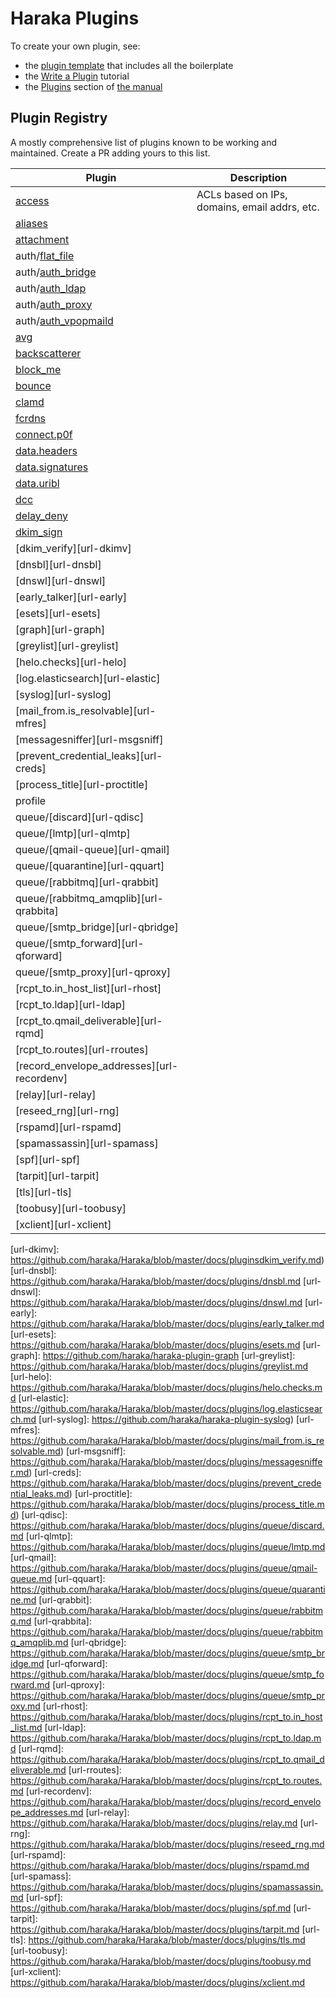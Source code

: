 # Haraka Plugins

To create your own plugin, see:
- the [plugin template][template] that includes all the boilerplate
- the [Write a Plugin][write-plugin] tutorial
- the [Plugins](plugins-doc) section of [the manual](https://haraka.github.io)

## Plugin Registry

A mostly comprehensive list of plugins known to be working and maintained.
Create a PR adding yours to this list.

| Plugin                     | Description |
| -------------------------  | ------------- |
| [access][url-access]       | ACLs based on IPs, domains, email addrs, etc. |
| [aliases][url-aliases]     |   |
| [attachment][url-attach]   |   |
| auth/[flat_file][url-authflat] | |
| auth/[auth_bridge][url-authbridge] |  |
| auth/[auth_ldap][url-authldap] |  |
| auth/[auth_proxy][url-authproxy] |  |
| auth/[auth_vpopmaild][url-authvpop] |  |
| [avg][url-avg]             |   |
| [backscatterer][url-scatter] |  |
| [block_me][url-blockme]    |   |
| [bounce][url-bounce]       |   |
| [clamd][url-clamd]         |   |
| [fcrdns][url-fcrdns]       |   |
| [connect.p0f][url-p0f]        |   |
| [data.headers][url-headers]  |  |
| [data.signatures][url-sigs]  |  |
| [data.uribl][url-uribl]  |  |
| [dcc][url-dcc]  |  |
| [delay_deny][url-delay]  |  |
| [dkim_sign][url-sign]  |  |
| [dkim_verify][url-dkimv]  |  |
| [dnsbl][url-dnsbl]  |  |
| [dnswl][url-dnswl]  |  |
| [early_talker][url-early]  |  |
| [esets][url-esets]  |  |
| [graph][url-graph]  |  |
| [greylist][url-greylist]  |  |
| [helo.checks][url-helo]  |  |
| [log.elasticsearch][url-elastic] |  |
| [syslog][url-syslog]
| [mail_from.is_resolvable][url-mfres]
| [messagesniffer][url-msgsniff]
| [prevent_credential_leaks][url-creds]
| [process_title][url-proctitle]
| profile
| queue/[discard][url-qdisc]  |   |
| queue/[lmtp][url-qlmtp]  |   |
| queue/[qmail-queue][url-qmail]  |   |
| queue/[quarantine][url-qquart]  |   |
| queue/[rabbitmq][url-qrabbit]  |   |
| queue/[rabbitmq_amqplib][url-qrabbita]  |   |
| queue/[smtp_bridge][url-qbridge]  |   |
| queue/[smtp_forward][url-qforward]  |   |
| queue/[smtp_proxy][url-qproxy]  |   |
| [rcpt_to.in_host_list][url-rhost]  |   |
| [rcpt_to.ldap][url-ldap]  |   |
| [rcpt_to.qmail_deliverable][url-rqmd]  |   |
| [rcpt_to.routes][url-rroutes]  |   |
| [record_envelope_addresses][url-recordenv]  |   |
| [relay][url-relay]  |   |
| [reseed_rng][url-rng]  |   |
| [rspamd][url-rspamd]  |   |
| [spamassassin][url-spamass]  |   |
| [spf][url-spf]  |   |
| [tarpit][url-tarpit]  |   |
| [tls][url-tls]  |   |
| [toobusy][url-toobusy]  |   |
| [xclient][url-xclient]  |   |



<!-- URLs tucked safely out of the way -->

[template]: https://github.com/haraka/haraka-plugin-template
[write-plugin]: https://github.com/haraka/Haraka/wiki/Write-a-Plugin
[plugins-doc]: http://haraka.github.io/manual/Plugins.html
[url-access]: https://github.com/haraka/Haraka/blob/master/docs/plugins/access.md
[url-aliases]: https://github.com/haraka/Haraka/blob/master/docs/plugins/aliases.md
[url-attach]: https://github.com/haraka/Haraka/blob/master/docs/plugins/attachment.md
[url-authflat]: https://github.com/haraka/Haraka/blob/master/docs/plugins/auth/flat_file.md
[url-authbridge]: https://github.com/haraka/Haraka/blob/master/docs/plugins/auth/auth_bridge.md
[url-authldap]: https://github.com/haraka/Haraka/blob/master/docs/plugins/auth/auth_ldap.md
[url-authproxy]: https://github.com/haraka/Haraka/blob/master/docs/plugins/auth/auth_proxy.md
[url-authvpop]: https://github.com/haraka/Haraka/blob/master/docs/plugins/auth/auth_vpopmaild.md
[url-avg]: https://github.com/haraka/Haraka/blob/master/docs/plugins/avg.md
[url-scatter]: https://github.com/haraka/Haraka/blob/master/docs/plugins/backscatterer.md
[url-blockme]: https://github.com/haraka/Haraka/blob/master/docs/plugins/block_me.md
[url-bounce]: https://github.com/haraka/Haraka/blob/master/docs/plugins/bounce.md
[url-clamd]: https://github.com/haraka/Haraka/blob/master/docs/plugins/clamd.md
[url-fcrdns]: https://github.com/haraka/haraka-plugin-fcrdns
[url-p0f]: https://github.com/haraka/Haraka/blob/master/docs/plugins/connect.p0f.md
[url-headers]: https://github.com/haraka/Haraka/blob/master/docs/plugins/data.headers.md
[url-sigs]: https://github.com/haraka/Haraka/blob/master/docs/plugins/data.signatures.md
[url-uribl]: https://github.com/haraka/Haraka/blob/master/docs/plugins/data.uribl.md
[url-dcc]: https://github.com/haraka/Haraka/blob/master/docs/plugins/dcc.md
[url-delay]: https://github.com/haraka/Haraka/blob/master/docs/plugins/delay_deny.md
[url-sign]: https://github.com/haraka/Haraka/blob/master/docs/plugins/dkim_sign.md
[url-dkimv]: https://github.com/haraka/Haraka/blob/master/docs/pluginsdkim_verify.md)
[url-dnsbl]: https://github.com/haraka/Haraka/blob/master/docs/plugins/dnsbl.md
[url-dnswl]: https://github.com/haraka/Haraka/blob/master/docs/plugins/dnswl.md
[url-early]: https://github.com/haraka/Haraka/blob/master/docs/plugins/early_talker.md
[url-esets]: https://github.com/haraka/Haraka/blob/master/docs/plugins/esets.md
[url-graph]: https://github.com/haraka/haraka-plugin-graph
[url-greylist]: https://github.com/haraka/Haraka/blob/master/docs/plugins/greylist.md
[url-helo]: https://github.com/haraka/Haraka/blob/master/docs/plugins/helo.checks.md
[url-elastic]: https://github.com/haraka/Haraka/blob/master/docs/plugins/log.elasticsearch.md
[url-syslog]: https://github.com/haraka/haraka-plugin-syslog)
[url-mfres]: https://github.com/haraka/Haraka/blob/master/docs/plugins/mail_from.is_resolvable.md)
[url-msgsniff]: https://github.com/haraka/Haraka/blob/master/docs/plugins/messagesniffer.md)
[url-creds]: https://github.com/haraka/Haraka/blob/master/docs/plugins/prevent_credential_leaks.md)
[url-proctitle]: https://github.com/haraka/Haraka/blob/master/docs/plugins/process_title.md)
[url-qdisc]: https://github.com/haraka/Haraka/blob/master/docs/plugins/queue/discard.md
[url-qlmtp]: https://github.com/haraka/Haraka/blob/master/docs/plugins/queue/lmtp.md
[url-qmail]: https://github.com/haraka/Haraka/blob/master/docs/plugins/queue/qmail-queue.md
[url-qquart]: https://github.com/haraka/Haraka/blob/master/docs/plugins/queue/quarantine.md
[url-qrabbit]: https://github.com/haraka/Haraka/blob/master/docs/plugins/queue/rabbitmq.md
[url-qrabbita]: https://github.com/haraka/Haraka/blob/master/docs/plugins/queue/rabbitmq_amqplib.md
[url-qbridge]: https://github.com/haraka/Haraka/blob/master/docs/plugins/queue/smtp_bridge.md
[url-qforward]: https://github.com/haraka/Haraka/blob/master/docs/plugins/queue/smtp_forward.md
[url-qproxy]: https://github.com/haraka/Haraka/blob/master/docs/plugins/queue/smtp_proxy.md
[url-rhost]: https://github.com/haraka/Haraka/blob/master/docs/plugins/rcpt_to.in_host_list.md
[url-ldap]: https://github.com/haraka/Haraka/blob/master/docs/plugins/rcpt_to.ldap.md
[url-rqmd]: https://github.com/haraka/Haraka/blob/master/docs/plugins/rcpt_to.qmail_deliverable.md
[url-rroutes]: https://github.com/haraka/Haraka/blob/master/docs/plugins/rcpt_to.routes.md
[url-recordenv]: https://github.com/haraka/Haraka/blob/master/docs/plugins/record_envelope_addresses.md
[url-relay]: https://github.com/haraka/Haraka/blob/master/docs/plugins/relay.md
[url-rng]: https://github.com/haraka/Haraka/blob/master/docs/plugins/reseed_rng.md
[url-rspamd]: https://github.com/haraka/Haraka/blob/master/docs/plugins/rspamd.md
[url-spamass]: https://github.com/haraka/Haraka/blob/master/docs/plugins/spamassassin.md
[url-spf]: https://github.com/haraka/Haraka/blob/master/docs/plugins/spf.md
[url-tarpit]: https://github.com/haraka/Haraka/blob/master/docs/plugins/tarpit.md
[url-tls]: https://github.com/haraka/Haraka/blob/master/docs/plugins/tls.md
[url-toobusy]: https://github.com/haraka/Haraka/blob/master/docs/plugins/toobusy.md
[url-xclient]: https://github.com/haraka/Haraka/blob/master/docs/plugins/xclient.md